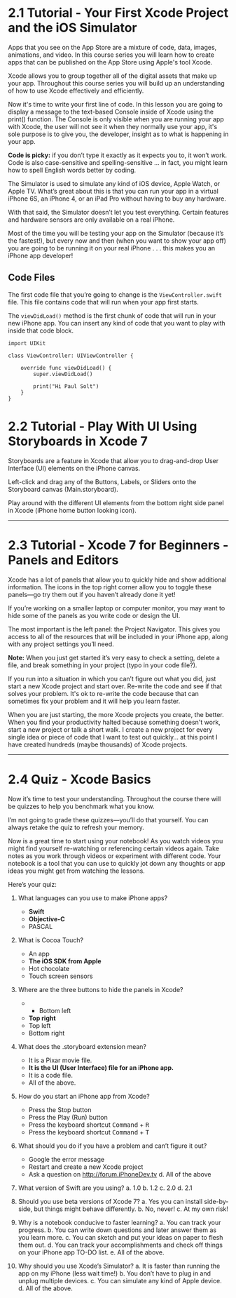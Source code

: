 # 2.1 Tutorial - Your First Xcode Project and the iOS Simulator #

Apps that you see on the App Store are a mixture of code, data, images, animations, and video. In this course series you will learn how to create apps that can be published on the App Store using Apple's tool Xcode.

Xcode allows you to group together all of the digital assets that make up your app. Throughout this course series you will build up an understanding of how to use Xcode effectively and efficiently.

Now it's time to write your first line of code. In this lesson you are going to display a message to the text-based Console inside of Xcode using the print() function. The Console is only visible when you are running your app with Xcode, the user will not see it when they normally use your app, it's sole purpose is to give you, the developer, insight as to what is happening in your app.

**Code is picky:** if you don’t type it exactly as it expects you to, it won’t work. Code is also case-sensitive and spelling-sensitive … in fact, you might learn how to spell English words better by coding.

The Simulator is used to simulate any kind of iOS device, Apple Watch, or Apple TV. What’s great about this is that you can run your app in a virtual iPhone 6S, an iPhone 4, or an iPad Pro without having to buy any hardware.

With that said, the Simulator doesn’t let you test everything. Certain features and hardware sensors are only available on a real iPhone. 

Most of the time you will be testing your app on the Simulator (because it’s the fastest!), but every now and then (when you want to show your app off) you are going to be running it on your real iPhone . . . this makes you an iPhone app developer!

## Code Files ##

The first code file that you’re going to change is the `ViewController.swift` file. This file contains code that will run when your app first starts.

The `viewDidLoad()` method is the first chunk of code that will run in your new iPhone app. You can insert any kind of code that you want to play with inside that code block.

	import UIKit
	
	class ViewController: UIViewController {
	    
	    override func viewDidLoad() {
	        super.viewDidLoad()
	        
	        print("Hi Paul Solt")
	    }
	}


# 2.2 Tutorial - Play With UI Using Storyboards in Xcode 7 #

Storyboards are a feature in Xcode that allow you to drag-and-drop User Interface (UI) elements on the iPhone canvas.

Left-click and drag any of the Buttons, Labels, or Sliders onto the Storyboard canvas (Main.storyboard).

Play around with the different UI elements from the bottom right side panel in Xcode (iPhone home button looking icon).


--------



# 2.3 Tutorial - Xcode 7 for Beginners - Panels and Editors #

Xcode has a lot of panels that allow you to quickly hide and show additional information. The icons in the top right corner allow you to toggle these panels—go try them out if you haven’t already done it yet!

If you’re working on a smaller laptop or computer monitor, you may want to hide some of the panels as you write code or design the UI.

The most important is the left panel: the Project Navigator. This gives you access to all of the resources that will be included in your iPhone app, along with any project settings you’ll need.

**Note:** When you just get started it’s very easy to check a setting, delete a file, and break something in your project (typo in your code file?).

If you run into a situation in which you can’t figure out what you did, just start a new Xcode project and start over. Re-write the code and see if that solves your problem. It's ok to re-write the code because that can sometimes fix your problem and it will help you learn faster.

When you are just starting, the more Xcode projects you create, the better. When you find your productivity halted because something doesn't work, start a new project or talk a short walk. I create a new project for every single idea or piece of code that I want to test out quickly… at this point I have created hundreds (maybe thousands) of Xcode projects.



--------



# 2.4 Quiz - Xcode Basics #



Now it’s time to test your understanding. Throughout the course there will be quizzes to help you benchmark what you know.

I’m not going to grade these quizzes—you’ll do that yourself. You can always retake the quiz to refresh your memory.

Now is a great time to start using your notebook! As you watch videos you might find yourself re-watching or referencing certain videos again. Take notes as you work through videos or experiment with different code. Your notebook is a tool that you can use to quickly jot down any thoughts or app ideas you might get from watching the lessons.

Here’s your quiz:

1. What languages can you use to make iPhone apps?

	* **Swift**
	* **Objective-C**
	* PASCAL

2. What is Cocoa Touch?

	* An app
	* **The iOS SDK from Apple**
	* Hot chocolate
	* Touch screen sensors

3. Where are the three buttons to hide the panels in Xcode?
	
	* * Bottom left
	* **Top right**
	* Top left
	* Bottom right

4. What does the .storyboard extension mean?

	* It is a Pixar movie file.
	* **It is the UI (User Interface) file for an iPhone app.**
	* It is a code file.
	* All of the above.

5. How do you start an iPhone app from Xcode?

	* Press the Stop button
	* Press the Play (Run) button
	* Press the keyboard shortcut <kbd>Command</kbd> + <kbd>R</kbd>
	* Press the keyboard shortcut <kbd> Command</kbd> + <kbd>T

6. What should you do if you have a problem and can’t figure it out?
	
	* Google the error message
	* Restart and create a new Xcode project
	* Ask a question on http://forum.iPhoneDev.tv
	d.	All of the above

7. What version of Swift are you using?
a.	1.0
b.	1.2
c.	2.0
d.	2.1

8. Should you use beta versions of Xcode 7?
a.	Yes you can install side-by-side, but things might behave differently.
b.	No, never!
c.	At my own risk!

9. Why is a notebook conducive to faster learning?
a.	You can track your progress.
b.	You can write down questions and later answer them as you learn more.
c.	You can sketch and put your ideas on paper to flesh them out.
d.	You can track your accomplishments and check off things on your iPhone app TO-DO list.
e.	All of the above.

10. Why should you use Xcode’s Simulator?
a.	It is faster than running the app on my iPhone (less wait time!)
b.	You don’t have to plug in and unplug multiple devices.
c.	You can simulate any kind of Apple device.
d.	All of the above.

